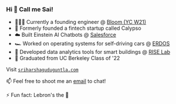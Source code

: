 ### Hi 👋 Call me Sai!

- 🧑🏽‍💻 Currently a founding engineer @ [Bloom (YC W21)](https://bloomapp.com)
- 🌱 Formerly founded a fintech startup called Calypso
- ☁️ Built Einstein AI Chatbots @ [Salesforce](https://www.salesforceairesearch.com/)
- 🏎️ Worked on operating systems for self-driving cars @ [ERDOS](https://github.com/erdos-project/erdos)
- 🏬 Developed data analytics tools for smart buildings @ [RISE Lab](https://rise.berkeley.edu/)
- 🐻 Graduated from UC Berkeley Class of '22

Visit [`sriharshaguduguntla.com`](sriharshaguduguntla.com)

📫 Feel free to shoot me an [email](sreeharsha11@gmail.com) to chat! 

⚡ Fun fact: Lebron's the 🐐
